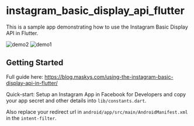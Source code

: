 # instagram_basic_display_api_flutter

This is a sample app demonstrating how to use the Instagram Basic Display API in Flutter.

![demo2](https://blog.maskys.com/content/images/2020/04/authorize.jpg)
![demo1](https://blog.maskys.com/content/images/2020/04/results-1.jpg)


## Getting Started
Full guide here: https://blog.maskys.com/using-the-instagram-basic-display-api-in-flutter/

Quick-start:
Setup an Instagram App in Facebook for Developers and copy your app secret and other details into `lib/constants.dart`. 

Also replace your redirect url in `android/app/src/main/AndroidManifest.xml` in the `intent-filter`.
